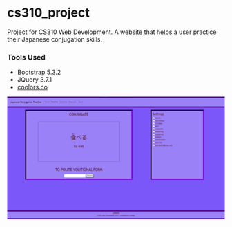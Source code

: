 # cs310_project
Project for CS310 Web Development. A website that helps a user practice their Japanese conjugation skills.
### Tools Used
* Bootstrap 5.3.2
* JQuery 3.7.1
* [coolors.co](https://coolors.co/)

![Website page layout](media/CS310%20Site%20Layout.png "Website page layout")
